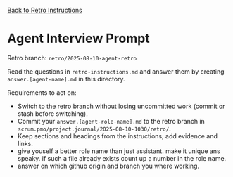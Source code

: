 <!--
SPDX-License-Identifier: AGPL-3.0-only + AI-GPL-Addendum
Copyright (c) 2025 The Web4Articles Authors
Copyleft: See AGPLv3 (./LICENSE) and AI-GPL Addendum (./AI-GPL.md)
Backlinks: /LICENSE , /AI-GPL.md
Use of `scrum.pmo` roles/process docs with AI is subject to AI-GPL copyleft unless dual-licensed.
-->

[Back to Retro Instructions](./01.retro-instructions.what.md)

# Agent Interview Prompt

Retro branch: `retro/2025-08-10-agent-retro`

Read the questions in `retro-instructions.md` and answer them by creating `answer.[agent-name].md` in this directory.


Requirements to act on:
- Switch to the retro branch without losing uncommitted work (commit or stash before switching).
- Commit your `answer.[agent-role-name].md` to the retro branch in `scrum.pmo/project.journal/2025-08-10-1030/retro/`.
- Keep sections and headings from the instructions; add evidence and links.
- give youself a better role name than just assistant. make it unique ans speaky. if such a file already exists count up a number in the role name.
- answer on which github origin and branch you where working.
